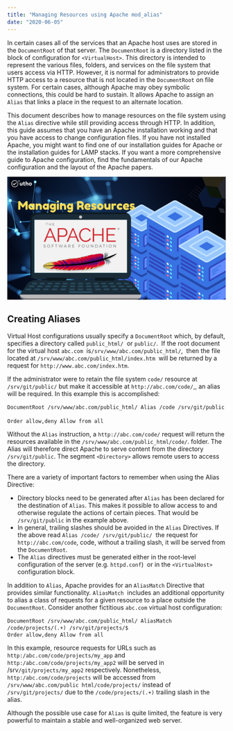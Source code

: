 ```yaml
---
title: "Managing Resources using Apache mod_alias"
date: "2020-06-05"
---
```


In certain cases all of the services that an Apache host uses are stored in the `DocumentRoot` of that server. The `DocumentRoot` is a directory listed in the block of configuration for `<VirtualHost>`. This directory is intended to represent the various files, folders, and services on the file system that users access via HTTP. However, it is normal for administrators to provide HTTP access to a resource that is not located in the `DocumentRoot` on file system. For certain cases, although Apache may obey symbolic connections, this could be hard to sustain. It allows Apache to assign an `Alias` that links a place in the request to an alternate location.

This document describes how to manage resources on the file system using the `Alias` directive while still providing access through HTTP. In addition, this guide assumes that you have an Apache installation working and that you have access to change configuration files. If you have not installed Apache, you might want to find one of our installation guides for Apache or the installation guides for LAMP stacks. If you want a more comprehensive guide to Apache configuration, find the fundamentals of our Apache configuration and the layout of the Apache papers.

![](images/Managing-Resources-using-Apache-mod_alias_utho.jpg)

## Creating Aliases

Virtual Host configurations usually specify a `DocumentRoot` which, by default, specifies a directory called `public_html/`  or `public/`.  If the root document for the virtual host `abc.com`  is`/srv/www/abc.com/public_html/`,  then the file located at `/srv/www/abc.com/public_html/index.htm`  will be returned by a request for `http://www.abc.com/index.htm`.

If the administrator were to retain the file system `code/` resource at `/srv/git/public/` but make it accessible at `http://abc.com/code/`,, an alias will be required. In this example this is accomplished:

```file {title="Apache Configuration" lang="aconf"}
DocumentRoot /srv/www/abc.com/public_html/ Alias /code /srv/git/public

Order allow,deny Allow from all
```

Without the `Alias` instruction, a `http://abc.com/code/` request will return the resources available in the `/srv/www/abc.com/public_html/code/`. folder. The Alias will therefore direct Apache to serve content from the directory `/srv/git/public`. The segment `<Directory>` allows remote users to access the directory.

There are a variety of important factors to remember when using the Alias Directive:

- Directory blocks need to be generated after `Alias` has been declared for the destination of `Alias`. This makes it possible to allow access to and otherwise regulate the actions of certain pieces. That would be `/srv/git/public` in the example above.
- In general, trailing slashes should be avoided in the `Alias` Directives. If the above read `Alias /code/ /srv/git/public/`  the request for `http://abc.com/code`, code, without a trailing slash, it will be served from the `DocumentRoot`.
- The `Alias` directives must be generated either in the root-level configuration of the server (e.g. `httpd.conf`)  or in the `<VirtualHost>` configuration block.

In addition to `Alias`, Apache provides for an `AliasMatch` Directive that provides similar functionality. `AliasMatch`  includes an additional opportunity to alias a class of requests for a given resource to a place outside the `DocumentRoot`. Consider another fictitious `abc.com` virtual host configuration:

```file {title="Apache Configuration" lang="aconf"}
DocumentRoot /srv/www/abc.com/public_html/ AliasMatch /code/projects/(.+) /srv/git/projects/$
Order allow,deny Allow from all
```

In this example, resource requests for URLs such as `http:/abc.com/code/projects/my_app` and `http:/abc.com/code/projects/my_app2` will be served in /srv`/git/projects/my_app2` respectively. Nonetheless, `http:/abc.com/code/projects` will be accessed from `/srv/www/abc.com/public html/code/projects/` instead of `/srv/git/projects/` due to the `/code/projects/(.+)` trailing slash in the alias.

Although the possible use case for `Alias` is quite limited, the feature is very powerful to maintain a stable and well-organized web server.
